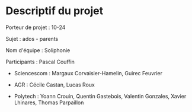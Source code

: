 # Descriptif du projet

Porteur de projet : 10-24

Sujet : ados - parents

Nom d'équipe : Soliphonie

Participants : Pascal Couffin

- Sciencescom : Margaux Corvaisier-Hamelin, Guirec Feuvrier

- AGR : Cécile Castan, Lucas Roux

- Polytech : Yoann Crouin, Quentin Gastebois, Valentin Gonzales, Xavier Lhinares, Thomas Parpaillon

